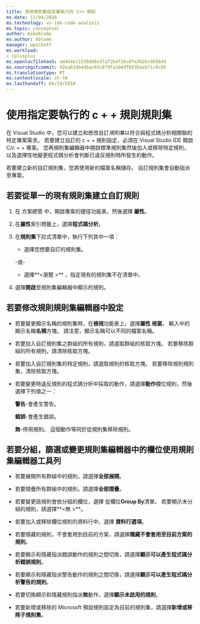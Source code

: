```yaml
---
title: 使用規則集指定要執行的 C++ 規則
ms.date: 11/04/2016
ms.technology: vs-ide-code-analysis
ms.topic: conceptual
author: mikeblome
ms.author: mblome
manager: wpickett
ms.workload:
- cplusplus
ms.openlocfilehash: ad464b11538dd8a3faf2bdf26cd7e3b2bc9650dd
ms.sourcegitcommit: 42ea834b446ac65c679fa1043f853bea5f1c9c95
ms.translationtype: MT
ms.contentlocale: zh-TW
ms.lasthandoff: 04/19/2018
---
```

# <a name="use-rule-sets-to-specify-the-c-rules-to-run"></a>使用指定要執行的 c + + 規則規則集

在 Visual Studio 中，您可以建立和修改自訂*規則集*以符合與程式碼分析相關聯的特定專案需求。 若要建立自訂的 c + + 規則設定，必須在 Visual Studio IDE 開啟 C/c + + 專案。 您再規則集編輯器中開啟標準規則集然後加入或移除特定規則，以及選擇性地變更程式碼分析會判斷已違反規則時所發生的動作。

若要建立新的自訂規則集，您將使用新的檔案名稱儲存。 自訂規則集會自動指派至專案。

## <a name="to-create-a-custom-rule-from-a-single-existing-rule-set"></a>若要從單一的現有規則集建立自訂規則

1. 在 方案總管 中，開啟專案的捷徑功能表，然後選擇 **屬性**。

2. 在**屬性**索引標籤上，選擇**程式碼分析**。

3. 在**規則集**下拉式清單中，執行下列其中一項：

    - 選擇您想要自訂的規則集。

     \-或-

    - 選擇**\<瀏覽 >** ，指定現有的規則集不在清單中。

4. 選擇**開啟**至規則集編輯器中顯示的規則。

## <a name="to-modify-a-rule-set-in-the-rule-set-editor"></a>若要修改規則規則集編輯器中設定

- 若要變更顯示名稱的規則集時，在**檢視**功能表上，選擇**屬性 視窗**。 輸入中的顯示名稱**名稱**方塊。 請注意，顯示名稱可以不同的檔案名稱。

- 若要加入自訂規則集之群組的所有規則，請選取群組的核取方塊。 若要移除群組的所有規則，請清除核取方塊。

- 若要加入自訂規則集的特定規則，請選取規則的核取方塊。 若要移除規則規則集，清除核取方塊。

- 若要變更時違反規則的程式碼分析中採取的動作，請選擇**動作**欄位規則，然後選擇下列值之一：

     **警告**-會產生警告。

     **錯誤**-會產生錯誤。

     **無**-停用規則。 這個動作等同於從規則集移除規則。

## <a name="to-group-filter-or-change-the-fields-in-the-rule-set-editor-by-using-the-rule-set-editor-toolbar"></a>若要分組，篩選或變更規則集編輯器中的欄位使用規則集編輯器工具列

- 若要展開所有群組中的規則，請選擇**全部展開**。

- 若要摺疊所有群組中的規則，請選擇**全部摺疊**。

- 若要變更該規則會依分組的欄位，選擇 從欄位**Group By**清單。 若要顯示未分組的規則，請選擇**\<無 >**。

- 若要加入或移除欄位規則的資料行中，選擇 **資料行選項**。

- 若要隱藏的規則，不會套用到目前的方案，請選擇**隱藏不會套用至目前方案的規則**。

- 若要顯示和隱藏指派錯誤動作的規則之間切換，請選擇**顯示可以產生程式碼分析錯誤規則**。

- 若要顯示和隱藏指派警告動作的規則之間切換，請選擇**顯示可以產生程式碼分析警告的規則**。

- 若要切換顯示和隱藏規則指派**無**動作，選擇**顯示未啟用的規則**。

- 若要新增或移除的 Microsoft 預設規則設定為目前的規則集，請選擇**新增或移除子規則集**。